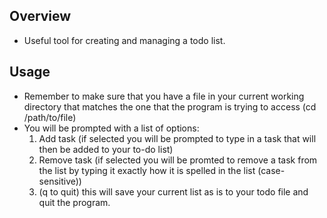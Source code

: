 ## Overview
- Useful tool for creating and managing a todo list.

## Usage
- Remember to make sure that you have a file in your current working directory that matches the one that the program is trying to access (cd /path/to/file)
- You will be prompted with a list of options:
    1. Add task (if selected you will be prompted to type in a task that will then be added to your to-do list)
    2. Remove task (if selected you will be promted to remove a task from the list by typing it exactly how it is spelled in the list (case-sensitive))
    3. (q to quit) this will save your current list as is to your todo file and quit the program.

